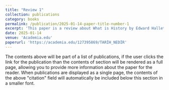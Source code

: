 ```yaml
---
title: "Review 1"
collection: publications
category: books
permalink: /publication/2025-01-14-paper-title-number-1
excerpt: 'This paper is a review about What is History by Edward Hallet Carr'
date: 2025-01-14
venue: 'Academia.edu'
paperurl: 'https://academia.edu/127395869/TARİH_NEDİR'
---
```

The contents above will be part of a list of publications, if the user clicks the link for the publication than the contents of section will be rendered as a full page, allowing you to provide more information about the paper for the reader. When publications are displayed as a single page, the contents of the above "citation" field will automatically be included below this section in a smaller font.

